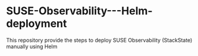 # SUSE-Observability---Helm-deployment
This repository provide the steps to deploy SUSE Observability (StackState) manually using Helm
